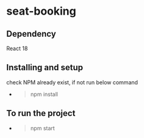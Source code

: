# seat-booking

## Dependency 
React 18
 
## Installing and setup
check NPM already exist, if not run below command
 - >  npm install

## To run the project
 - >  npm start
